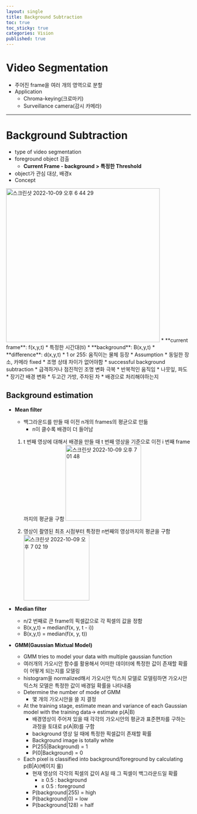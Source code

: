 ```yaml
---
layout: single
title: Background Subtraction
toc: true
toc_sticky: true
categories: Vision
published: true
---
```


# Video Segmentation
* 주어진 frame을 여러 개의 영역으로 분할
* Application
    * Chroma-keying(크로마키)
    * Surveillance camera(감시 카메라)

-----------

# Background Subtraction
* type of video segmentation
* foreground object 검출
  * **Current Frame - background > 특정한 Threshold**
* object가 관심 대상, 배경x
* Concept
<img width="419" alt="스크린샷 2022-10-09 오후 6 44 29" src="https://user-images.githubusercontent.com/63464299/194758311-78b0375c-efdf-4c76-bb55-6fc26dc71a23.png">
    * **current frame**: f(x,y,t)
        * 특정한 시간대(ti)
    * **background**: B(x,y,t)
    * **difference**: d(x,y,t)
    * 1 or 255: 움직이는 물체 등장
    * Assumption
        * 동일한 장소, 카메라 fixed
        * 조명 상태 차이가 없어야함
* successful background subtraction
    * 급격하거나 점진적인 조명 변화 극복
    * 반복적인 움직임
        * 나뭇잎, 파도
    * 장기간 배경 변화
        * 두고간 가방, 주차된 차
        * 배경으로 처리해야하는지
        
## Background estimation
* **Mean filter**
  * 백그라운드를 만들 때 이전 n개의 frames의 평균으로 만듦
    * n이 클수록 배경이 더 들어남
  1. t 번째 영상에 대해서 배경을 만들 때 t 번째 영상을 기준으로 이전 i 번째 frame까지의 평균을 구함
      <img width="206" alt="스크린샷 2022-10-09 오후 7 01 48" src="https://user-images.githubusercontent.com/63464299/194758457-3be823db-1afe-4de0-8afc-d53ce6cba8bb.png">

  3. 영상이 촬영된 최초 시점부터 특정한 n번째의 영상까지의 평균을 구함
      <img width="179" alt="스크린샷 2022-10-09 오후 7 02 19" src="https://user-images.githubusercontent.com/63464299/194758466-4b5a09a4-86a3-4c1b-906d-861ccf131ff2.png">

* **Median filter**
  * n/2 번째로 큰 frame의 픽셀값으로 각 픽셀의 값을 정함
  * B(x,y,t) = median(f(x, y, t - i))
  * B(x,y,t) = median(f(x, y, t))
  
* **GMM(Gaussian Mixtual Model)**
  * GMM tries to model your data with multiple gaussian function
  * 여러개의 가오시안 함수를 활용해서 어떠한 데이터에 특정한 값이 존재할 확률이 어떻게 되는지를 모델링
  * histogram을 normalized해서 가오시안 믹스처 모델로 모델링하면 가오시안 믹스처 모델은 특정한 값이 배경일 확률을 나타내줌
  * Determine the number of mode of GMM
      * 몇 개의 가오시안을 쓸 지 결정
  * At the training stage, estimate mean and variance of each Gaussian model with the training data-> estimate p(A|B)
      * 배경영상이 주어져 있을 때 각각의 가오시안의 평균과 표준편차를 구하는 과정을 토대로 p(A|B)를 구함
      * background 영상 일 때에 특정한 픽셀값이 존재할 확률
      * Background image is totally white
      * P(255|Background) = 1
      * P(0|Background) = 0
  * Each pixel is classified into background/foreground by calculating p(B|A)(베이지 룰)
      * 현재 영상의 각각의 픽셀의 값이 A일 때 그 픽셀이 백그라운드일 확률
          * ≥ 0.5 : background
          * ≤ 0.5 : foreground
      * P(background|255) = high
      * P(background|0) = low
      * P(background|128) = half
